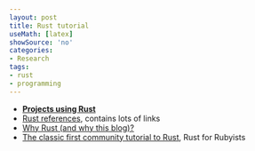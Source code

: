 ```yaml
---
layout: post
title: Rust tutorial
useMath: [latex]
showSource: 'no'
categories:
- Research
tags:
- rust
- programming
---
```



 - [**Projects using Rust**][3]
 - [Rust references][1], contains lots of links 
 - [Why Rust (and why this blog)?][2]
 - [The classic first community tutorial to Rust][4], Rust for Rubyists
 







[4]: http://www.rustforrubyists.com/
[3]: http://rust-ci.org/projects/
[2]: http://matej-lach.me/why-rust-and-why-this-blog/
[1]: https://rust.zeef.com/harris.brakmic